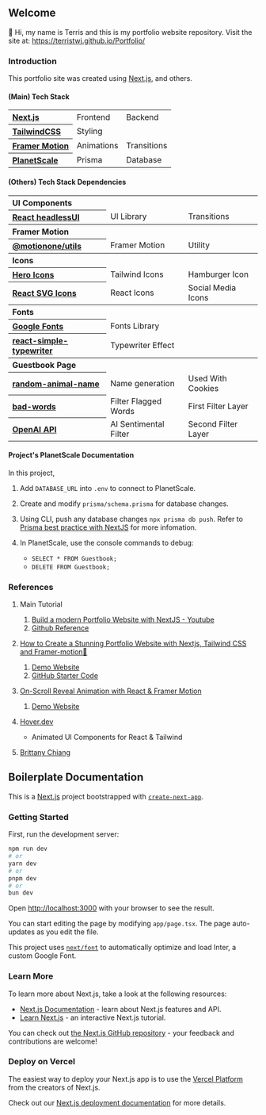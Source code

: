 ## Welcome

👋 Hi, my name is Terris and this is my portfolio website repository.
Visit the site at: https://terristwj.github.io/Portfolio/

### Introduction

This portfolio site was created using [Next.js](https://nextjs.org/), and others.

#### (Main) Tech Stack

<table>
    <tr>
        <th style="text-align:left;">
            <a href="https://nextjs.org/">
                Next.js
            </a>
        </th>
        <td>Frontend</td>
        <td>Backend</td>
    </tr>
    <tr>
        <th style="text-align:left;">
            <a href="https://tailwindcss.com/">
                TailwindCSS
            </a>
        </th>
        <td>Styling</td>
        <td></td>
    </tr>
    <tr>
        <th style="text-align:left;">
            <a href="https://www.framer.com/motion/">
                Framer Motion
            </a>
            </th>
        <td>Animations</td>
        <td>Transitions</td>
    </tr>
    <tr>
        <th style="text-align:left;">
            <a href="https://planetscale.com/">
                PlanetScale
            </a>
        </th>
        <td>Prisma</td>
        <td>Database</td>
    </tr>
</table>

#### (Others) Tech Stack Dependencies

<table>
    <tr>
        <th colspan="3" style="text-align:left;">UI Components</th>
    </tr>
    <tr>
        <th style="text-align:left;">
            <a href="https://headlessui.com/">
                React headlessUI
            </a>
        </th>
        <td>UI Library</td>
        <td>Transitions</td>
    </tr>
    <tr>
        <th colspan="3" style="text-align:left;">Framer Motion</th>
    </tr>
    <tr>
        <th style="text-align:left;">
            <a href="https://www.npmjs.com/package/@motionone/utils">
                @motionone/utils
            </a>
        </th>
        <td>Framer Motion</td>
        <td>Utility</td>
    </tr>
    <tr>
        <th colspan="3" style="text-align:left;">Icons</th>
    </tr>
    <tr>
        <th style="text-align:left;">
            <a href="https://heroicons.com/">
                Hero Icons
            </a>
        </th>
        <td>Tailwind Icons</td>
        <td>Hamburger Icon</td>
    </tr>
    <tr>
        <th style="text-align:left;">
            <a href="https://reactsvgicons.com/search?q=mail">
                React SVG Icons
            </a>
        </th>
        <td>React Icons</td>
        <td>Social Media Icons</td>
    </tr>
    <tr>
        <th colspan="3" style="text-align:left;">Fonts</th>
    </tr>
    <tr>
        <th style="text-align:left;">
            <a href="https://fonts.google.com/">
                Google Fonts
            </a>
        </th>
        <td>Fonts Library</td>
        <td></td>
    </tr>
    <tr>
        <th style="text-align:left;">
            <a href="https://www.npmjs.com/package/react-simple-typewriter">
                react-simple-typewriter
            </a>
        </th>
        <td>Typewriter Effect</td>
        <td></td>
    </tr>
    <tr>
        <th colspan="3" style="text-align:left;">Guestbook Page</th>
    </tr>
    <tr>
        <th style="text-align:left;">
            <a href="https://www.npmjs.com/package/random-animal-name">
                random-animal-name
            </a>
        </th>
        <td>Name generation</td>
        <td>Used With Cookies</td>
    </tr>
    <tr>
        <th style="text-align:left;">
            <a href="https://www.npmjs.com/package/bad-words">
                bad-words
            </a>
        </th>
        <td>Filter Flagged Words</td>
        <td>First Filter Layer</td>
    </tr>
    <tr>
        <th style="text-align:left;">
            <a href="https://platform.openai.com/">
                OpenAI API
            </a>
        </th>
        <td>AI Sentimental Filter</td>
        <td>Second Filter Layer</td>
    </tr>
</table>

#### Project's PlanetScale Documentation

In this project,

1. Add `DATABASE_URL` into `.env` to connect to PlanetScale.

2. Create and modify `prisma/schema.prisma` for database changes.

3. Using CLI, push any database changes `npx prisma db push`. Refer to [Prisma best practice with NextJS](https://www.prisma.io/docs/orm/more/help-and-troubleshooting/help-articles/nextjs-prisma-client-dev-practices) for more infomation.

4. In PlanetScale, use the console commands to debug:
    - `SELECT * FROM Guestbook;`
    - `DELETE FROM Guestbook;`

### References

1.  Main Tutorial

    1. [Build a modern Portfolio Website with NextJS - Youtube](https://www.youtube.com/watch?v=l0pkuHopo8A)
    2. [Github Reference](https://github.com/ski043/portfolio-yt/blob/main/app/page.tsx)

2.  [How to Create a Stunning Portfolio Website with Nextjs, Tailwind CSS and Framer-motion🌟](https://www.youtube.com/watch?v=Yw7yWHigGKI&t=214s)

    1. [Demo Website](https://minimal-nextjs-portfolio-website.vercel.app/about)
    2. [GitHub Starter Code](https://github.com/codebucks27/Next.js-Developer-Portfolio-Starter-Code)

3.  [On-Scroll Reveal Animation with React & Framer Motion](https://www.youtube.com/watch?v=hjbxaYTMhy0)

    1. [Demo Website](https://steam-portfolio-demo.vercel.app/)

4.  [Hover.dev](https://www.hover.dev/)
    -   Animated UI Components for React & Tailwind
5.  [Brittany Chiang](https://github.com/bchiang7/v4)

## Boilerplate Documentation

This is a [Next.js](https://nextjs.org/) project bootstrapped with [`create-next-app`](https://github.com/vercel/next.js/tree/canary/packages/create-next-app).

### Getting Started

First, run the development server:

```bash
npm run dev
# or
yarn dev
# or
pnpm dev
# or
bun dev
```

Open [http://localhost:3000](http://localhost:3000) with your browser to see the result.

You can start editing the page by modifying `app/page.tsx`. The page auto-updates as you edit the file.

This project uses [`next/font`](https://nextjs.org/docs/basic-features/font-optimization) to automatically optimize and load Inter, a custom Google Font.

### Learn More

To learn more about Next.js, take a look at the following resources:

-   [Next.js Documentation](https://nextjs.org/docs) - learn about Next.js features and API.
-   [Learn Next.js](https://nextjs.org/learn) - an interactive Next.js tutorial.

You can check out [the Next.js GitHub repository](https://github.com/vercel/next.js/) - your feedback and contributions are welcome!

### Deploy on Vercel

The easiest way to deploy your Next.js app is to use the [Vercel Platform](https://vercel.com/new?utm_medium=default-template&filter=next.js&utm_source=create-next-app&utm_campaign=create-next-app-readme) from the creators of Next.js.

Check out our [Next.js deployment documentation](https://nextjs.org/docs/deployment) for more details.
